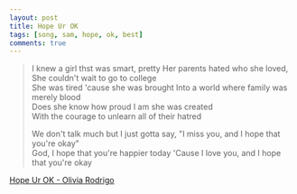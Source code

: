 ```yaml
---
layout: post
title: Hope Ur OK
tags: [song, sam, hope, ok, best]
comments: true
---
```

>   
> I knew a girl thst was smart, pretty 
> Her parents hated who she loved, 
> She couldn't wait to go to college   
> She was tired 'cause she was brought Into a world where family was merely blood   
> Does she know how proud I am she was created   
> With the courage to unlearn all of their hatred   
>
> We don't talk much but I just gotta say, "I miss you, and I hope that you're okay"   
> God, I hope that you're happier today 'Cause I love you, and I hope that you're okay   

<a href="https://youtu.be/c6Ddco9LHZA/" target="_blank">Hope Ur OK - Olivia Rodrigo</a>
